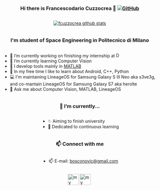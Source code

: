 <div style="display: grid; place-items: center;">

### Hi there is Francescodario Cuzzocrea 👋 [![GitHub](https://img.shields.io/badge/dynamic/json?logo=github&label=GitHub+Followers&labelColor=282c34&color=181717&query=%24.data.totalSubs&url=https%3A%2F%2Fapi.spencerwoo.com%2Fsubstats%2F%3Fsource%3Dgithub%26queryKey%3Dfcuzzocrea&longCache=true)](https://github.com/fcuzzocrea)
[![fcuzzocrea github stats](https://github-readme-stats.vercel.app/api?username=fcuzzocrea&hide=issues&show_icons=true&include_all_commits=true&theme=dracula)](https://github.com/fcuzzocrea)

### I'm student of Space Engineering in Politecnico di Milano

- 🔭 I’m currently working on finishing my internship at <a href="https://www.dorbit.space"> <img height="15" src="http://www.spacesafetymagazine.com/wp-content/uploads/2013/03/D-ORBIT-LOGO-trasparente-TAGLINE-300x79.png" alt="D-Orbit" /></a>
- 🌱 I’m currently learning Computer Vision
- 🔧 I develop tools mainly in <a href="https://www.mathworks.com/?requestedDomain=">MATLAB</a>
- 👯 In my free time I like to learn about Android, C++, Python
- 💻 I'm maintaining LineageOS for Samsung Galaxy S III Neo aka s3ve3g, and co-mantain LineageOS for Samsung Galaxy S7 aka herolte
- 💬 Ask me about Computer Vision, MATLAB, LineageOS
  
### 🔭 I’m currently...

- ✨ Aiming to finish university 
- 📖 Dedicated to continuous learning
  
### 📫 Connect with me

- 📫 E-mail: bosconovic@gmail.com

[<img align="left" alt="my Twitter" width="36px" src="https://cdn.jsdelivr.net/npm/simple-icons@v3/icons/twitter.svg" />][twitter]
[<img align="left" alt="my LinkedIn" width="36px" src="https://cdn.jsdelivr.net/npm/simple-icons@v3/icons/linkedin.svg" />][linkedin]

</div>

[twitter]: https://twitter.com/fdcuzzocrea
[linkedin]: www.linkedin.com/in/fcuzzocrea

  

